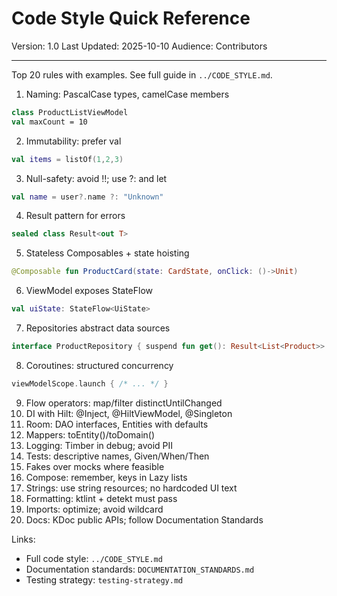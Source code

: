 # Code Style Quick Reference

Version: 1.0
Last Updated: 2025-10-10
Audience: Contributors

---

Top 20 rules with examples. See full guide in `../CODE_STYLE.md`.

1. Naming: PascalCase types, camelCase members
```kotlin
class ProductListViewModel
val maxCount = 10
```
2. Immutability: prefer val
```kotlin
val items = listOf(1,2,3)
```
3. Null-safety: avoid !!; use ?: and let
```kotlin
val name = user?.name ?: "Unknown"
```
4. Result pattern for errors
```kotlin
sealed class Result<out T>
```
5. Stateless Composables + state hoisting
```kotlin
@Composable fun ProductCard(state: CardState, onClick: ()->Unit)
```
6. ViewModel exposes StateFlow
```kotlin
val uiState: StateFlow<UiState>
```
7. Repositories abstract data sources
```kotlin
interface ProductRepository { suspend fun get(): Result<List<Product>> }
```
8. Coroutines: structured concurrency
```kotlin
viewModelScope.launch { /* ... */ }
```
9. Flow operators: map/filter distinctUntilChanged
10. DI with Hilt: @Inject, @HiltViewModel, @Singleton
11. Room: DAO interfaces, Entities with defaults
12. Mappers: toEntity()/toDomain()
13. Logging: Timber in debug; avoid PII
14. Tests: descriptive names, Given/When/Then
15. Fakes over mocks where feasible
16. Compose: remember, keys in Lazy lists
17. Strings: use string resources; no hardcoded UI text
18. Formatting: ktlint + detekt must pass
19. Imports: optimize; avoid wildcard
20. Docs: KDoc public APIs; follow Documentation Standards

Links:
- Full code style: `../CODE_STYLE.md`
- Documentation standards: `DOCUMENTATION_STANDARDS.md`
- Testing strategy: `testing-strategy.md`
